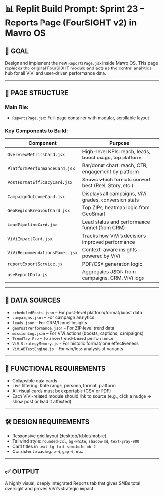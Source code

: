 # 📊 Replit Build Prompt: Sprint 23 – Reports Page (FourSIGHT v2) in Mavro OS

## 🎯 GOAL
Design and implement the new `ReportsPage.jsx` inside Mavro OS. This page replaces the original FourSIGHT module and acts as the central analytics hub for all ViVi and user-driven performance data.

---

## 🧱 PAGE STRUCTURE

### Main File:
- `ReportsPage.jsx`: Full-page container with modular, scrollable layout

### Key Components to Build:

| Component | Purpose |
|-----------|---------|
| `OverviewMetricsCard.jsx` | High-level KPIs: reach, leads, boost usage, top platform |
| `PlatformPerformanceCard.jsx` | Bar/donut chart: reach, CTR, engagement by platform |
| `PostFormatEfficacyCard.jsx` | Shows which formats convert best (Reel, Story, etc.) |
| `CampaignOutcomeCard.jsx` | Displays all campaigns, ViVi grades, conversion stats |
| `GeoRegionBreakoutCard.jsx` | Top ZIPs, heatmap logic from GeoSmart |
| `LeadPipelineCard.jsx` | Lead status and performance funnel (from CRM) |
| `ViViImpactCard.jsx` | Tracks how ViVi’s decisions improved performance |
| `ViViRecommendationsPanel.jsx` | Context-aware insights powered by ViVi |
| `reportExportService.js` | PDF/CSV generation logic |
| `useReportData.js` | Aggregates JSON from campaigns, CRM, ViVi logs |

---

## 🔗 DATA SOURCES

- `scheduledPosts.json` – For post-level platform/format/boost data
- `campaigns.json` – For campaign analytics
- `leads.json` – For CRM/funnel insights
- `geoPostPerformance.json` – For ZIP-level trend data
- `missionLog.json` – For ViVi actions (boosts, captions, campaigns)
- `TrendTap Pro` – To show trend-based performance
- `ViViStrategyMemory.js` – For historic format/tone effectiveness
- `ViViABTestEngine.js` – For win/loss analysis of variants

---

## 🧠 FUNCTIONAL REQUIREMENTS

- Collapsible data cards
- Live filtering: Date range, persona, format, platform
- All visual cards must be exportable (CSV or PDF)
- Each ViVi-related module should link to source (e.g., click a nudge → show post or lead it affected)

---

## 🛠 DESIGN REQUIREMENTS

- Responsive grid layout (desktop/tablet/mobile)
- Tailwind style: `rounded-2xl`, `bg-white`, `shadow-md`, `text-gray-900`
- Card titles in `text-lg font-semibold mb-2`
- Consistent spacing: `p-4`, `gap-4`, etc.

---

## ✅ OUTPUT

A highly visual, deeply integrated Reports tab that gives SMBs total oversight and proves ViVi’s strategic impact.

